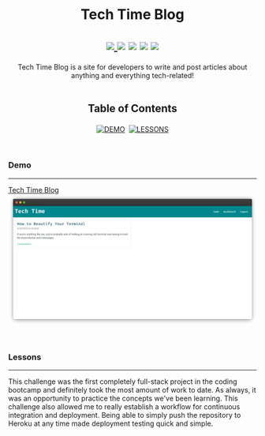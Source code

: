 <h1 align='center'>

**Tech Time Blog**

<div align='center'>
<!-- LICENSE BADGE -->
<a href='https://github.com/devBritt/tech-time-blog/blob/main/LICENSE'>
<img src='https://img.shields.io/github/license/devbritt/tech-time-blog?color=informational&style=flat-square'>
</a>
<!-- DEPENDENCIES BADGES -->
<img src='https://img.shields.io/github/package-json/dependency-version/devbritt/tech-time-blog/express?color=informational&label=express&style=flat-square'>
<img src='https://img.shields.io/github/package-json/dependency-version/devbritt/tech-time-blog/express-handlebars?color=informational&label=handlebars&style=flat-square'>
<img src='https://img.shields.io/github/package-json/dependency-version/devbritt/tech-time-blog/sequelize?color=informational&label=sequelize&style=flat-square'>
<img src='https://img.shields.io/github/package-json/dependency-version/devbritt/tech-time-blog/bcrypt?color=informational&label=bcrypt&style=flat-square'>
</div>
</h1>

<div align='center'>
Tech Time Blog is a site for developers to write and post articles about anything and everything tech-related!
</div>
<br />
<h2 align='center'>

**Table of Contents**
</h2>

<div align='center'>

[![DEMO](https://img.shields.io/badge/DEMO-00878E?style=for-the-badge)](#demo)&nbsp;&nbsp;[![LESSONS](https://img.shields.io/badge/LESSONS-33B392?style=for-the-badge)](#lessons)

</div>
<br />

### Demo
---
[Tech Time Blog](https://salty-basin-12062.herokuapp.com/)
[![Tech Time Blog](./public/assets/screenshot.png)](https://salty-basin-12062.herokuapp.com/)

<br />

### Lessons
---
This challenge was the first completely full-stack project in the coding bootcamp and definitely took the most amount of work to date.
As always, it was an opportunity to practice the concepts we've been learning.
This challenge also allowed me to really establish a workflow for continuous integration and deployment.
Being able to simply push the repository to Heroku at any time made deployment testing quick and simple.
